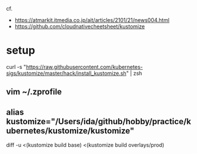 cf.
- https://atmarkit.itmedia.co.jp/ait/articles/2101/21/news004.html
- https://github.com/cloudnativecheetsheet/kustomize

# setup
curl -s "https://raw.githubusercontent.com/kubernetes-sigs/kustomize/master/hack/install_kustomize.sh" | zsh

vim ~/.zprofile
---
alias kustomize="/Users/ida/github/hobby/practice/kubernetes/kustomize/kustomize"
---

diff -u <(kustomize build base) <(kustomize build overlays/prod)
